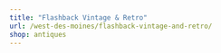 ```yaml
---
title: "Flashback Vintage & Retro"
url: /west-des-moines/flashback-vintage-and-retro/
shop: antiques
---
```

